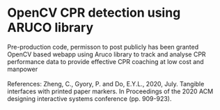 # <strong>OpenCV CPR detection using ARUCO library</strong><br>
Pre-production code, permisson to post publicly has been granted
<br>
OpenCV based webapp using Aruco library to track and analyse CPR performance data to provide effective CPR coaching at low cost and manpower <br>
<br>
References: Zheng, C., Gyory, P. and Do, E.Y.L., 2020, July. Tangible interfaces with printed paper markers. In Proceedings of the 2020 ACM designing interactive systems conference (pp. 909-923).

